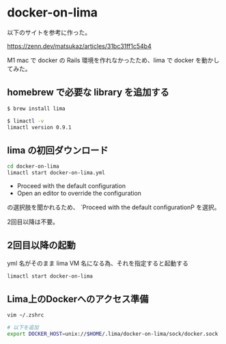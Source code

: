 # docker-on-lima

以下のサイトを参考に作った。

https://zenn.dev/matsukaz/articles/31bc31ff1c54b4

M1 mac で docker の Rails 環境を作れなかったため、lima で docker を動かしてみた。

## homebrew で必要な library を追加する

```sh
$ brew install lima

$ limactl -v
limactl version 0.9.1
```

## lima の初回ダウンロード

```sh
cd docker-on-lima
limactl start docker-on-lima.yml
```

- Proceed with the default configuration
- Open an editor to override the configuration

の選択肢を聞かれるため、 `Proceed with the default configurationP を選択。

2回目以降は不要。

## 2回目以降の起動

yml 名がそのまま lima VM 名になる為、それを指定すると起動する

```sh
limactl start docker-on-lima
```

## Lima上のDockerへのアクセス準備

```sh
vim ~/.zshrc

# 以下を追加
export DOCKER_HOST=unix://$HOME/.lima/docker-on-lima/sock/docker.sock
```

